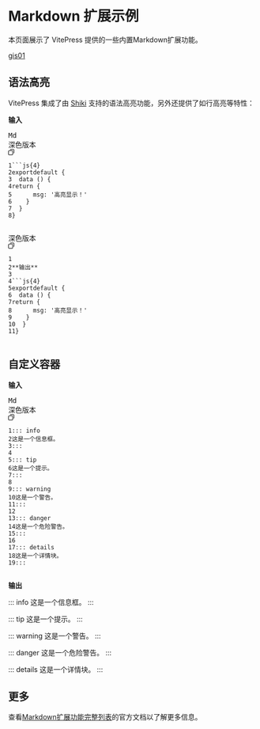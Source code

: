 # Markdown 扩展示例

本页面展示了 VitePress 提供的一些内置Markdown扩展功能。

[gis01](https://tongyi.aliyun.com/gis/01)

## 语法高亮

VitePress 集成了由 [Shiki](https://github.com/shikijs/shiki) 支持的语法高亮功能，另外还提供了如行高亮等特性：

**输入**

<pre><div class="tongyi-ui-highlighter global-dark-theme"><span class="tongyi-ui-highlighter-header"><span class="mr-auto first-letter:uppercase text-[color:var(--TY-Text-2)] tongyi-ui-highlighter-lang">Md</span><div class="tongyi-ui-highlighter-right-actions"><div class="tongyi-ui-highlighter-theme-changer"><div class="tongyi-ui-highlighter-theme-changer-btn"><span>深色版本</span><span role="img" class="anticon"><svg width="1em" height="1em" fill="currentColor" aria-hidden="true" focusable="false" class=""><use xlink:href="#icon-DownOutlined"></use></svg></span></div></div><svg width="12" height="12" viewBox="0 0 11.199999809265137 11.199999809265137" class="cursor-pointer flex items-center tongyi-ui-highlighter-copy-btn"><g><path d="M11.2,1.6C11.2,0.716344,10.4837,0,9.6,0L4.8,0C3.91634,0,3.2,0.716344,3.2,1.6L4.16,1.6Q4.16,1.3349,4.34745,1.14745Q4.5349,0.96,4.8,0.96L9.6,0.96Q9.8651,0.96,10.0525,1.14745Q10.24,1.3349,10.24,1.6L10.24,6.4Q10.24,6.6651,10.0525,6.85255Q9.8651,7.04,9.6,7.04L9.6,8C10.4837,8,11.2,7.28366,11.2,6.4L11.2,1.6ZM0,4L0,9.6C0,10.4837,0.716344,11.2,1.6,11.2L7.2,11.2C8.08366,11.2,8.8,10.4837,8.8,9.6L8.8,4C8.8,3.11634,8.08366,2.4,7.2,2.4L1.6,2.4C0.716344,2.4,0,3.11634,0,4ZM1.14745,10.0525Q0.96,9.8651,0.96,9.6L0.96,4Q0.96,3.7349,1.14745,3.54745Q1.3349,3.36,1.6,3.36L7.2,3.36Q7.4651,3.36,7.65255,3.54745Q7.84,3.7349,7.84,4L7.84,9.6Q7.84,9.8651,7.65255,10.0525Q7.4651,10.24,7.2,10.24L1.6,10.24Q1.3349,10.24,1.14745,10.0525Z"></path></g></svg></div></span><div><pre><code><span class="comment linenumber react-syntax-highlighter-line-number">1</span><span>```js{</span>4<span>}
</span><span class="comment linenumber react-syntax-highlighter-line-number">2</span><span></span><span>export</span><span></span><span>default</span><span> {
</span><span class="comment linenumber react-syntax-highlighter-line-number">3</span>  data () {
<span class="comment linenumber react-syntax-highlighter-line-number">4</span><span></span><span>return</span><span> {
</span><span class="comment linenumber react-syntax-highlighter-line-number">5</span><span>      msg: </span><span>'高亮显示！'</span><span>
</span><span class="comment linenumber react-syntax-highlighter-line-number">6</span>    }
<span class="comment linenumber react-syntax-highlighter-line-number">7</span>  }
<span class="comment linenumber react-syntax-highlighter-line-number">8</span>}</code></pre></div></div></pre>

<pre><div class="tongyi-ui-highlighter global-dark-theme"><span class="tongyi-ui-highlighter-header"><span class="mr-auto first-letter:uppercase text-[color:var(--TY-Text-2)] tongyi-ui-highlighter-lang"></span><div class="tongyi-ui-highlighter-right-actions"><div class="tongyi-ui-highlighter-theme-changer"><div class="tongyi-ui-highlighter-theme-changer-btn"><span>深色版本</span><span role="img" class="anticon"><svg width="1em" height="1em" fill="currentColor" aria-hidden="true" focusable="false" class=""><use xlink:href="#icon-DownOutlined"></use></svg></span></div></div><svg width="12" height="12" viewBox="0 0 11.199999809265137 11.199999809265137" class="cursor-pointer flex items-center tongyi-ui-highlighter-copy-btn"><g><path d="M11.2,1.6C11.2,0.716344,10.4837,0,9.6,0L4.8,0C3.91634,0,3.2,0.716344,3.2,1.6L4.16,1.6Q4.16,1.3349,4.34745,1.14745Q4.5349,0.96,4.8,0.96L9.6,0.96Q9.8651,0.96,10.0525,1.14745Q10.24,1.3349,10.24,1.6L10.24,6.4Q10.24,6.6651,10.0525,6.85255Q9.8651,7.04,9.6,7.04L9.6,8C10.4837,8,11.2,7.28366,11.2,6.4L11.2,1.6ZM0,4L0,9.6C0,10.4837,0.716344,11.2,1.6,11.2L7.2,11.2C8.08366,11.2,8.8,10.4837,8.8,9.6L8.8,4C8.8,3.11634,8.08366,2.4,7.2,2.4L1.6,2.4C0.716344,2.4,0,3.11634,0,4ZM1.14745,10.0525Q0.96,9.8651,0.96,9.6L0.96,4Q0.96,3.7349,1.14745,3.54745Q1.3349,3.36,1.6,3.36L7.2,3.36Q7.4651,3.36,7.65255,3.54745Q7.84,3.7349,7.84,4L7.84,9.6Q7.84,9.8651,7.65255,10.0525Q7.4651,10.24,7.2,10.24L1.6,10.24Q1.3349,10.24,1.14745,10.0525Z"></path></g></svg></div></span><div><pre><code><span class="comment linenumber react-syntax-highlighter-line-number">1</span><span>
</span><span class="comment linenumber react-syntax-highlighter-line-number">2</span>**输出**
<span class="comment linenumber react-syntax-highlighter-line-number">3</span>
<span class="comment linenumber react-syntax-highlighter-line-number">4</span><span>```js{</span>4<span>}
</span><span class="comment linenumber react-syntax-highlighter-line-number">5</span><span></span><span>export</span><span></span><span>default</span><span> {
</span><span class="comment linenumber react-syntax-highlighter-line-number">6</span>  data () {
<span class="comment linenumber react-syntax-highlighter-line-number">7</span><span></span><span>return</span><span> {
</span><span class="comment linenumber react-syntax-highlighter-line-number">8</span><span>      msg: </span><span>'高亮显示！'</span><span>
</span><span class="comment linenumber react-syntax-highlighter-line-number">9</span>    }
<span class="comment linenumber react-syntax-highlighter-line-number">10</span>  }
<span class="comment linenumber react-syntax-highlighter-line-number">11</span>}</code></pre></div></div></pre>

## 自定义容器

**输入**

<pre><div class="tongyi-ui-highlighter global-dark-theme"><span class="tongyi-ui-highlighter-header"><span class="mr-auto first-letter:uppercase text-[color:var(--TY-Text-2)] tongyi-ui-highlighter-lang">Md</span><div class="tongyi-ui-highlighter-right-actions"><div class="tongyi-ui-highlighter-theme-changer"><div class="tongyi-ui-highlighter-theme-changer-btn"><span>深色版本</span><span role="img" class="anticon"><svg width="1em" height="1em" fill="currentColor" aria-hidden="true" focusable="false" class=""><use xlink:href="#icon-DownOutlined"></use></svg></span></div></div><svg width="12" height="12" viewBox="0 0 11.199999809265137 11.199999809265137" class="cursor-pointer flex items-center tongyi-ui-highlighter-copy-btn"><g><path d="M11.2,1.6C11.2,0.716344,10.4837,0,9.6,0L4.8,0C3.91634,0,3.2,0.716344,3.2,1.6L4.16,1.6Q4.16,1.3349,4.34745,1.14745Q4.5349,0.96,4.8,0.96L9.6,0.96Q9.8651,0.96,10.0525,1.14745Q10.24,1.3349,10.24,1.6L10.24,6.4Q10.24,6.6651,10.0525,6.85255Q9.8651,7.04,9.6,7.04L9.6,8C10.4837,8,11.2,7.28366,11.2,6.4L11.2,1.6ZM0,4L0,9.6C0,10.4837,0.716344,11.2,1.6,11.2L7.2,11.2C8.08366,11.2,8.8,10.4837,8.8,9.6L8.8,4C8.8,3.11634,8.08366,2.4,7.2,2.4L1.6,2.4C0.716344,2.4,0,3.11634,0,4ZM1.14745,10.0525Q0.96,9.8651,0.96,9.6L0.96,4Q0.96,3.7349,1.14745,3.54745Q1.3349,3.36,1.6,3.36L7.2,3.36Q7.4651,3.36,7.65255,3.54745Q7.84,3.7349,7.84,4L7.84,9.6Q7.84,9.8651,7.65255,10.0525Q7.4651,10.24,7.2,10.24L1.6,10.24Q1.3349,10.24,1.14745,10.0525Z"></path></g></svg></div></span><div><pre><code><span class="comment linenumber react-syntax-highlighter-line-number">1</span><span>::: info
</span><span class="comment linenumber react-syntax-highlighter-line-number">2</span>这是一个信息框。
<span class="comment linenumber react-syntax-highlighter-line-number">3</span>:::
<span class="comment linenumber react-syntax-highlighter-line-number">4</span>
<span class="comment linenumber react-syntax-highlighter-line-number">5</span>::: tip
<span class="comment linenumber react-syntax-highlighter-line-number">6</span>这是一个提示。
<span class="comment linenumber react-syntax-highlighter-line-number">7</span>:::
<span class="comment linenumber react-syntax-highlighter-line-number">8</span>
<span class="comment linenumber react-syntax-highlighter-line-number">9</span>::: warning
<span class="comment linenumber react-syntax-highlighter-line-number">10</span>这是一个警告。
<span class="comment linenumber react-syntax-highlighter-line-number">11</span>:::
<span class="comment linenumber react-syntax-highlighter-line-number">12</span>
<span class="comment linenumber react-syntax-highlighter-line-number">13</span>::: danger
<span class="comment linenumber react-syntax-highlighter-line-number">14</span>这是一个危险警告。
<span class="comment linenumber react-syntax-highlighter-line-number">15</span>:::
<span class="comment linenumber react-syntax-highlighter-line-number">16</span>
<span class="comment linenumber react-syntax-highlighter-line-number">17</span>::: details
<span class="comment linenumber react-syntax-highlighter-line-number">18</span>这是一个详情块。
<span class="comment linenumber react-syntax-highlighter-line-number">19</span>:::</code></pre></div></div></pre>

**输出**

::: info
这是一个信息框。
:::

::: tip
这是一个提示。
:::

::: warning
这是一个警告。
:::

::: danger
这是一个危险警告。
:::

::: details
这是一个详情块。
:::

## 更多

查看[Markdown扩展功能完整列表](https://vitepress.dev/guide/markdown)的官方文档以了解更多信息。
